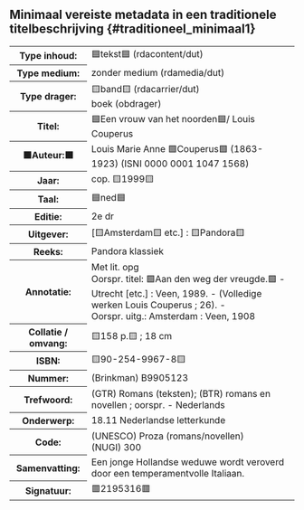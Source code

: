 Minimaal vereiste metadata in een traditionele titelbeschrijving {#traditioneel_minimaal1}
----------------

<div class="example">
<table class='data'>
    <tr>
        <th>Type inhoud:</th>
        <td>🟦tekst🟦 (rdacontent/dut)</td>
    </tr>
    <tr>
        <th>Type medium:</th>
        <td>zonder medium (rdamedia/dut)</td>
    </tr>
    <tr>
        <th>Type drager:</th>
        <td>🟨band🟨 (rdacarrier/dut) <br>boek (obdrager)</td>
    </tr>
    <tr>
        <th>Titel:</th>
        <td>🟦Een vrouw van het noorden🟦/ Louis Couperus</td>
    </tr>
    <tr>
        <th>🟩Auteur:🟩</th>
        <td>Louis Marie Anne 🟩Couperus🟩 (1863-1923) (ISNI 0000 0001 1047 1568)</td>
    </tr>
    <tr>
        <th>Jaar:</th>
        <td>cop. 🟨1999🟨</td>
    </tr>
    <tr>
        <th>Taal:</th>
        <td>🟦ned🟦</td>
    </tr>
    <tr>
        <th>Editie:</th>
        <td>2e dr</td>
    </tr>
    <tr>
        <th>Uitgever:</th>
        <td>[🟨Amsterdam🟨 etc.] : 🟨Pandora🟨</td>
    </tr>
    <tr>
        <th>Reeks:</th>
        <td>Pandora klassiek</td>
    </tr>
    <tr>
        <th>Annotatie:</th>
        <td>Met lit. opg <br>Oorspr. titel: 🟩Aan den weg der vreugde.🟩 - Utrecht [etc.] : Veen, 1989. - (Volledige werken Louis Couperus ; 26). - <br>Oorspr. uitg.: Amsterdam : Veen, 1908</td>
    </tr>
    <tr>
        <th>Collatie / omvang:</th>
        <td>🟨158 p.🟨 ; 18 cm</td>
    </tr>
    <tr>
        <th>ISBN:</th>
        <td>🟨90-254-9967-8🟨</td>
    </tr>
    <tr>
        <th>Nummer:</th>
        <td>(Brinkman) B9905123</td>
    </tr>
    <tr>
        <th>Trefwoord:</th>
        <td>(GTR) Romans (teksten); (BTR) romans en novellen ; oorspr. - Nederlands</td>
    </tr>
    <tr>
        <th>Onderwerp:</th>
        <td>18.11 Nederlandse letterkunde</td>
    </tr>
    <tr>
        <th>Code:</th>
        <td>(UNESCO) Proza (romans/novellen) <br>(NUGI) 300</td>
    </tr>
    <tr>
        <th>Samenvatting:</th>
        <td>Een jonge Hollandse weduwe wordt veroverd door een temperamentvolle Italiaan.</td>
    </tr>
    <tr>
        <th>Signatuur:</th>
        <td>🟥2195316🟥</td>
    </tr>
</table>
</div>

